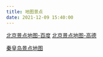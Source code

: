 ```yaml
---
title: 地图景点
date: 2021-12-09 15:40:00
---
```


[北京景点地图-百度](/bjb.html)
[北京景点地图-高德](/bjg.html)

[秦皇岛景点地图](/html/qinhuangdao_baidu.html)
<!-- 
<p>
    <div style="width:820px; height:1000px;border:none;text-align:center">
		<iframe 
			allowtransparency="yes" 
			frameborder="0" 
			width="820px" 
			height="1000px" 
			scrolling="auto" 
			style="box-shadow: 0px 0px 20px -10px #888;" 
			src="/html/bj_baidu.html">
		</iframe>
	</div>
</p>

<p>
    <div style="width:820px; height:1000px;border:none;text-align:center">
		<iframe 
			allowtransparency="yes" 
			frameborder="0" 
			width="820px" 
			height="1000px" 
			scrolling="auto" 
			style="box-shadow: 0px 0px 20px -10px #888;" 
			src="/html/qinhuangdao_baidu.html" >
		</iframe>
	</div>
</p> -->

